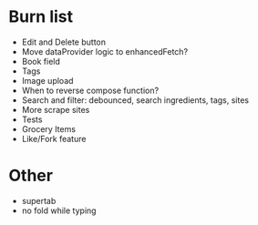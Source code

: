 # Burn list
* Edit and Delete button
* Move dataProvider logic to enhancedFetch?
* Book field
* Tags
* Image upload
* When to reverse compose function?
* Search and filter: debounced, search ingredients, tags, sites
* More scrape sites
* Tests
* Grocery Items
* Like/Fork feature

# Other
* supertab
* no fold while typing
